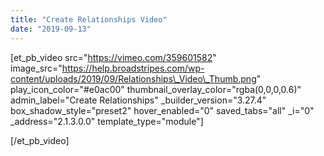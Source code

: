 ```yaml
---
title: "Create Relationships Video"
date: "2019-09-13"
---
```


\[et\_pb\_video src="https://vimeo.com/359601582" image\_src="https://help.broadstripes.com/wp-content/uploads/2019/09/Relationships\_Video\_Thumb.png" play\_icon\_color="#e0ac00" thumbnail\_overlay\_color="rgba(0,0,0,0.6)" admin\_label="Create Relationships" \_builder\_version="3.27.4" box\_shadow\_style="preset2" hover\_enabled="0" saved\_tabs="all" \_i="0" \_address="2.1.3.0.0" template\_type="module"\]

\[/et\_pb\_video\]
